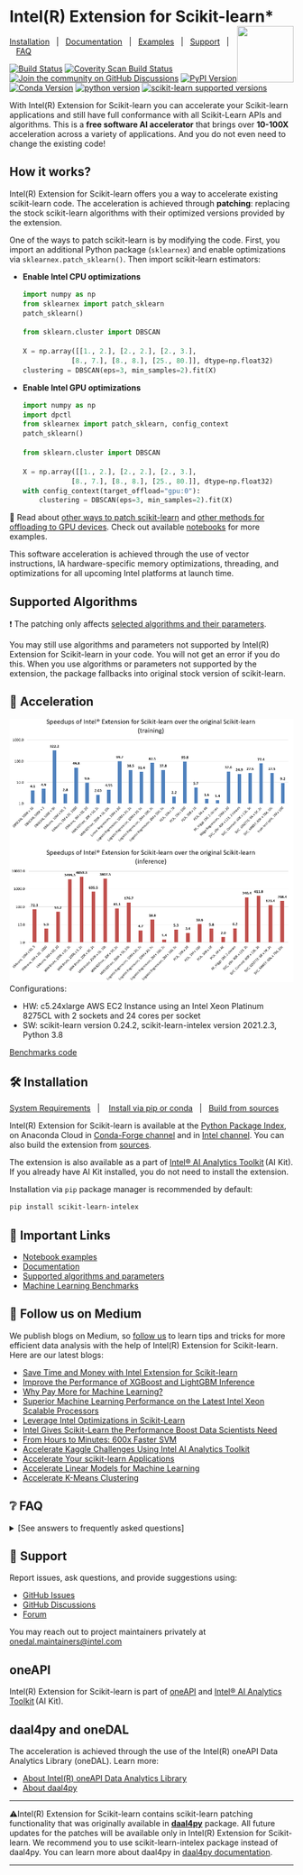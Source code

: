 # Intel(R) Extension for Scikit-learn* <a href="#oneapi"> <img align="right" width="100" height="100" src="https://spec.oneapi.io/oneapi-logo-white-scaled.jpg"></a>

[Installation](INSTALL.md)&nbsp;&nbsp;&nbsp;|&nbsp;&nbsp;&nbsp;[Documentation](https://intel.github.io/scikit-learn-intelex/)&nbsp;&nbsp;&nbsp;|&nbsp;&nbsp;&nbsp;[Examples](https://github.com/intel/scikit-learn-intelex/tree/master/examples/notebooks)&nbsp;&nbsp;&nbsp;|&nbsp;&nbsp;&nbsp;[Support](#-support)&nbsp;&nbsp;&nbsp;|&nbsp;&nbsp;&nbsp;[FAQ](#-faq)&nbsp;&nbsp;&nbsp;

[![Build Status](https://dev.azure.com/daal/daal4py/_apis/build/status/CI?branchName=master)](https://dev.azure.com/daal/daal4py/_build/latest?definitionId=9&branchName=master)
[![Coverity Scan Build Status](https://scan.coverity.com/projects/21716/badge.svg)](https://scan.coverity.com/projects/daal4py)
[![Join the community on GitHub Discussions](https://badgen.net/badge/join%20the%20discussion/on%20github/black?icon=github)](https://github.com/intel/scikit-learn-intelex/discussions)
[![PyPI Version](https://img.shields.io/pypi/v/scikit-learn-intelex)](https://pypi.org/project/scikit-learn-intelex/)
[![Conda Version](https://img.shields.io/conda/vn/conda-forge/scikit-learn-intelex)](https://anaconda.org/conda-forge/scikit-learn-intelex)
[![python version](https://img.shields.io/badge/python-3.8%20%7C%203.9%20%7C%203.10%20%7C%203.11-blue)](https://img.shields.io/badge/python-3.8%20%7C%203.9%20%7C%203.10%20%7C%203.11-blue)
[![scikit-learn supported versions](https://img.shields.io/badge/sklearn-1.0%20%7C%201.1%20%7C%201.2%20%7C%201.3-blue)](https://img.shields.io/badge/sklearn-01.0%20%7C%201.1%20%7C%201.2%20%7C%201.3-blue)

With Intel(R) Extension for Scikit-learn you can accelerate your Scikit-learn applications and still have full conformance with all Scikit-Learn APIs and algorithms. This is a **free software AI accelerator** that brings over **10-100X** acceleration across a variety of applications. And you do not even need to change the existing code!

## How it works?

Intel(R) Extension for Scikit-learn offers you a way to accelerate existing scikit-learn code.
The acceleration is achieved through **patching**: replacing the stock scikit-learn algorithms with their optimized versions provided by the extension.

One of the ways to patch scikit-learn is by modifying the code. First, you import an additional Python package (`sklearnex`) and enable optimizations via `sklearnex.patch_sklearn()`. Then import scikit-learn estimators:

- **Enable Intel CPU optimizations**

    ```py
    import numpy as np
    from sklearnex import patch_sklearn
    patch_sklearn()

    from sklearn.cluster import DBSCAN

    X = np.array([[1., 2.], [2., 2.], [2., 3.],
                [8., 7.], [8., 8.], [25., 80.]], dtype=np.float32)
    clustering = DBSCAN(eps=3, min_samples=2).fit(X)
    ```

- **Enable Intel GPU optimizations**

    ```py
    import numpy as np
    import dpctl
    from sklearnex import patch_sklearn, config_context
    patch_sklearn()

    from sklearn.cluster import DBSCAN

    X = np.array([[1., 2.], [2., 2.], [2., 3.],
                [8., 7.], [8., 8.], [25., 80.]], dtype=np.float32)
    with config_context(target_offload="gpu:0"):
        clustering = DBSCAN(eps=3, min_samples=2).fit(X)
    ```

👀 Read about [other ways to patch scikit-learn](https://intel.github.io/scikit-learn-intelex/index.html#usage) and [other methods for offloading to GPU devices](https://intel.github.io/scikit-learn-intelex/latest/oneapi-gpu.html).
Check out available [notebooks](https://github.com/intel/scikit-learn-intelex/tree/master/examples/notebooks) for more examples.

This software acceleration is achieved through the use of vector instructions, IA hardware-specific memory optimizations, threading, and optimizations for all upcoming Intel platforms at launch time.

## Supported Algorithms

❗ The patching only affects [selected algorithms and their parameters](https://intel.github.io/scikit-learn-intelex/latest/algorithms.html).

You may still use algorithms and parameters not supported by Intel(R) Extension for Scikit-learn in your code. You will not get an error if you do this. When you use algorithms or parameters not supported by the extension, the package fallbacks into original stock version of scikit-learn.

## 🚀 Acceleration

![](https://raw.githubusercontent.com/intel/scikit-learn-intelex/master/doc/sources/_static/scikit-learn-acceleration-2021.2.3.PNG)
Configurations:
- HW: c5.24xlarge AWS EC2 Instance using an Intel Xeon Platinum 8275CL with 2 sockets and 24 cores per socket
- SW: scikit-learn version 0.24.2, scikit-learn-intelex version 2021.2.3, Python 3.8

[Benchmarks code](https://github.com/IntelPython/scikit-learn_bench)

## 🛠 Installation

[System Requirements](https://intel.github.io/scikit-learn-intelex/latest/system-requirements.html)&nbsp;&nbsp;&nbsp;|&nbsp;&nbsp;&nbsp; [Install via pip or conda](https://github.com/intel/scikit-learn-intelex/blob/master/INSTALL.md)&nbsp;&nbsp;&nbsp;|&nbsp;&nbsp;&nbsp;[Build from sources](INSTALL.md#build-from-sources)

Intel(R) Extension for Scikit-learn is available at the [Python Package Index](https://pypi.org/project/scikit-learn-intelex/),
on Anaconda Cloud in [Conda-Forge channel](https://anaconda.org/conda-forge/scikit-learn-intelex) and in [Intel channel](https://anaconda.org/intel/scikit-learn-intelex). You can also build the extension from [sources](INSTALL.md#build-from-sources).

The extension is also available as a part of [Intel® AI Analytics Toolkit](https://www.intel.com/content/www/us/en/developer/tools/oneapi/ai-analytics-toolkit.html) (AI Kit). If you already have AI Kit installed, you do not need to install the extension.

Installation via `pip` package manager is recommended by default:

```bash
pip install scikit-learn-intelex
```

## 🔗 Important Links
- [Notebook examples](https://github.com/intel/scikit-learn-intelex/tree/master/examples/notebooks)
- [Documentation](https://intel.github.io/scikit-learn-intelex/)
- [Supported algorithms and parameters](https://intel.github.io/scikit-learn-intelex/latest/algorithms.html)
- [Machine Learning Benchmarks](https://github.com/IntelPython/scikit-learn_bench)

## 👀 Follow us on Medium

We publish blogs on Medium, so [follow us](https://medium.com/intel-analytics-software/tagged/machine-learning) to learn tips and tricks for more efficient data analysis with the help of Intel(R) Extension for Scikit-learn. Here are our latest blogs:

- [Save Time and Money with Intel Extension for Scikit-learn](https://medium.com/intel-analytics-software/save-time-and-money-with-intel-extension-for-scikit-learn-33627425ae4)
- [Improve the Performance of XGBoost and LightGBM Inference](https://medium.com/intel-analytics-software/improving-the-performance-of-xgboost-and-lightgbm-inference-3b542c03447e)
- [Why Pay More for Machine Learning?](https://medium.com/intel-analytics-software/why-pay-more-for-machine-learning-893683bd78e4)
- [Superior Machine Learning Performance on the Latest Intel Xeon Scalable Processors](https://medium.com/intel-analytics-software/superior-machine-learning-performance-on-the-latest-intel-xeon-scalable-processor-efdec279f5a3)
- [Leverage Intel Optimizations in Scikit-Learn](https://medium.com/intel-analytics-software/leverage-intel-optimizations-in-scikit-learn-f562cb9d5544)
- [Intel Gives Scikit-Learn the Performance Boost Data Scientists Need](https://medium.com/intel-analytics-software/intel-gives-scikit-learn-the-performance-boost-data-scientists-need-42eb47c80b18)
- [From Hours to Minutes: 600x Faster SVM](https://medium.com/intel-analytics-software/from-hours-to-minutes-600x-faster-svm-647f904c31ae)
- [Accelerate Kaggle Challenges Using Intel AI Analytics Toolkit](https://medium.com/intel-analytics-software/accelerate-kaggle-challenges-using-intel-ai-analytics-toolkit-beb148f66d5a)
- [Accelerate Your scikit-learn Applications](https://medium.com/intel-analytics-software/improving-the-performance-of-xgboost-and-lightgbm-inference-3b542c03447e)
- [Accelerate Linear Models for Machine Learning](https://medium.com/intel-analytics-software/accelerating-linear-models-for-machine-learning-5a75ff50a0fe)
- [Accelerate K-Means Clustering](https://medium.com/intel-analytics-software/accelerate-k-means-clustering-6385088788a1)

## ❔ FAQ

<details><summary>[See answers to frequently asked questions]</summary>

### ❓ Are all algorithms affected by patching?

> No. The patching only affects [selected algorithms and their parameters](https://intel.github.io/scikit-learn-intelex/latest/algorithms.html).

### ❓ What happens if I use parameters not supported by the extension?

> In cases when unsupported parameters are used, the package fallbacks into original stock version of scikit-learn. You will not get an error.

### ❓ What happens if I run algorithms not supported by the extension?

> If you use algorithms for which no optimizations are available, their original version from the stock scikit-learn is used.

### ❓ Can I see which implementation of the algorithm is currently used?

> Yes. To find out which implementation of the algorithm is currently used (Intel(R) Extension for Scikit-learn or original Scikit-learn), use the [verbose mode](https://intel.github.io/scikit-learn-intelex/latest/verbose.html).

### ❓ How much faster scikit-learn is after the patching?

> We compare the performance of Intel(R) Extension for Scikit-Learn to other frameworks in [Machine Learning Benchmarks](https://github.com/IntelPython/scikit-learn_bench). Read [our blogs on Medium](#-follow-us-on-medium) if you are interested in the detailed comparison.

### ❓ What if the patching does not cover my scenario?

> If the patching does not cover your scenarios, [submit an issue on GitHub](https://github.com/intel/scikit-learn-intelex/issues) with the description of what you would want to have.

</details>

## 💬 Support

Report issues, ask questions, and provide suggestions using:

- [GitHub Issues](https://github.com/intel/scikit-learn-intelex/issues)
- [GitHub Discussions](https://github.com/intel/scikit-learn-intelex/discussions)
- [Forum](https://community.intel.com/t5/Intel-Distribution-for-Python/bd-p/distribution-python)

You may reach out to project maintainers privately at onedal.maintainers@intel.com

## oneAPI

Intel(R) Extension for Scikit-learn is part of [oneAPI](https://oneapi.io) and [Intel® AI Analytics Toolkit](https://www.intel.com/content/www/us/en/developer/tools/oneapi/ai-analytics-toolkit.html) (AI Kit).

## daal4py and oneDAL

The acceleration is achieved through the use of the Intel(R) oneAPI Data Analytics Library (oneDAL). Learn more:
- [About Intel(R) oneAPI Data Analytics Library](https://github.com/oneapi-src/oneDAL)
- [About daal4py](https://github.com/intel/scikit-learn-intelex/tree/master/daal4py)

---
⚠️Intel(R) Extension for Scikit-learn contains scikit-learn patching functionality that was originally available in [**daal4py**](https://github.com/intel/scikit-learn-intelex/tree/master/daal4py) package. All future updates for the patches will be available only in Intel(R) Extension for Scikit-learn. We recommend you to use scikit-learn-intelex package instead of daal4py.
You can learn more about daal4py in [daal4py documentation](https://intelpython.github.io/daal4py).

---


